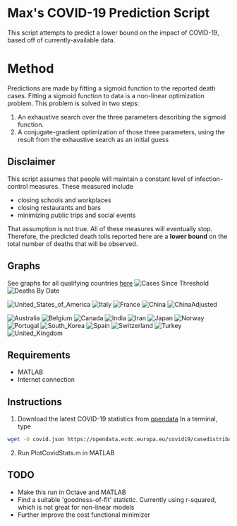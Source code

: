# Max's COVID-19 Prediction Script
This script attempts to predict a lower bound on the impact of COVID-19, based off of currently-available data.

# Method
Predictions are made by fitting a sigmoid function to the reported death cases. Fitting a sigmoid function to data is a non-linear optimization problem. This problem
is solved in two steps:
1. An exhaustive search over the three parameters describing the sigmoid function.
2. A conjugate-gradient optimization of those three parameters, using the result from the exhaustive search as an initial guess

## Disclaimer
This script assumes that people will maintain a constant level of infection-control measures. These measured include
* closing schools and workplaces
* closing restaurants and bars
* minimizing public trips and social events

That assumption is not true. All of these measures will eventually stop. Therefore, the predicted death tolls reported here are a **lower bound** on the total number of deaths that will be observed.

## Graphs
See graphs for all qualifying countries [here](./Latest)
![Cases Since Threshold](https://raw.githubusercontent.com/hughsonm/covid-prediction/master/Latest/SinceThresh.svg)
![Deaths By Date](https://raw.githubusercontent.com/hughsonm/covid-prediction/master/Latest/ConfDeaths.svg)

![United_States_of_America](https://raw.githubusercontent.com/hughsonm/covid-prediction/master/Latest/United_States_of_America.svg)
![Italy](https://raw.githubusercontent.com/hughsonm/covid-prediction/master/Latest/Italy.svg)
![France](https://raw.githubusercontent.com/hughsonm/covid-prediction/master/Latest/France.svg)
![China](https://raw.githubusercontent.com/hughsonm/covid-prediction/master/Latest/China.svg)
![ChinaAdjusted](https://raw.githubusercontent.com/hughsonm/covid-prediction/master/Latest/China_Adjusted.svg)

![Australia](https://raw.githubusercontent.com/hughsonm/covid-prediction/master/Latest/Australia.svg)
![Belgium](https://raw.githubusercontent.com/hughsonm/covid-prediction/master/Latest/Belgium.svg)
![Canada](https://raw.githubusercontent.com/hughsonm/covid-prediction/master/Latest/Canada.svg)
![India](https://raw.githubusercontent.com/hughsonm/covid-prediction/master/Latest/India.svg)
![Iran](https://raw.githubusercontent.com/hughsonm/covid-prediction/master/Latest/Iran.svg)
![Japan](https://raw.githubusercontent.com/hughsonm/covid-prediction/master/Latest/Japan.svg)
![Norway](https://raw.githubusercontent.com/hughsonm/covid-prediction/master/Latest/Norway.svg)
![Portugal](https://raw.githubusercontent.com/hughsonm/covid-prediction/master/Latest/Portugal.svg)
![South_Korea](https://raw.githubusercontent.com/hughsonm/covid-prediction/master/Latest/South_Korea.svg)
![Spain](https://raw.githubusercontent.com/hughsonm/covid-prediction/master/Latest/Spain.svg)
![Switzerland](https://raw.githubusercontent.com/hughsonm/covid-prediction/master/Latest/Switzerland.svg)
![Turkey](https://raw.githubusercontent.com/hughsonm/covid-prediction/master/Latest/Turkey.svg)
![United_Kingdom](https://raw.githubusercontent.com/hughsonm/covid-prediction/master/Latest/United_Kingdom.svg)

## Requirements
* MATLAB
* Internet connection

## Instructions
1. Download the latest COVID-19 statistics from [opendata](https://opendata.ecdc.europa.eu/covid19/casedistribution/json)
In a terminal, type
```bash
wget -O covid.json https://opendata.ecdc.europa.eu/covid19/casedistribution/json/
```
2. Run PlotCovidStats.m in MATLAB



## TODO
* Make this run in Octave and MATLAB
* Find a suitable 'goodness-of-fit' statistic. Currently using r-squared, which is not great for non-linear models
* Further improve the cost functional minimizer
